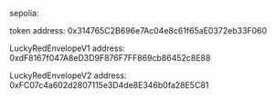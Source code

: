 sepolia:

token address:
0x314765C2B696e7Ac04e8c61f65aE0372eb33F060

LuckyRedEnvelopeV1 address:
0xdF8167f047A8eD3D9F876F7FF869cb86452c8E88

LuckyRedEnvelopeV2 address:
0xFC07c4a602d2807115e3D4de8E346b0fa28E5C81
